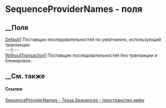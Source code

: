 # SequenceProviderNames - поля
##  __Поля
[Default](F_Tessa_Sequences_SequenceProviderNames_Default.htm)|  Поставщик
последовательностей по умолчанию, использующий транзакции.  
---|---  
[WithoutTransaction](F_Tessa_Sequences_SequenceProviderNames_WithoutTransaction.htm)|
Поставщик последовательностей без транзакции и блокировок.  
## __См. также
#### Ссылки
[SequenceProviderNames - ](T_Tessa_Sequences_SequenceProviderNames.htm)
[Tessa.Sequences - пространство имён](N_Tessa_Sequences.htm)
